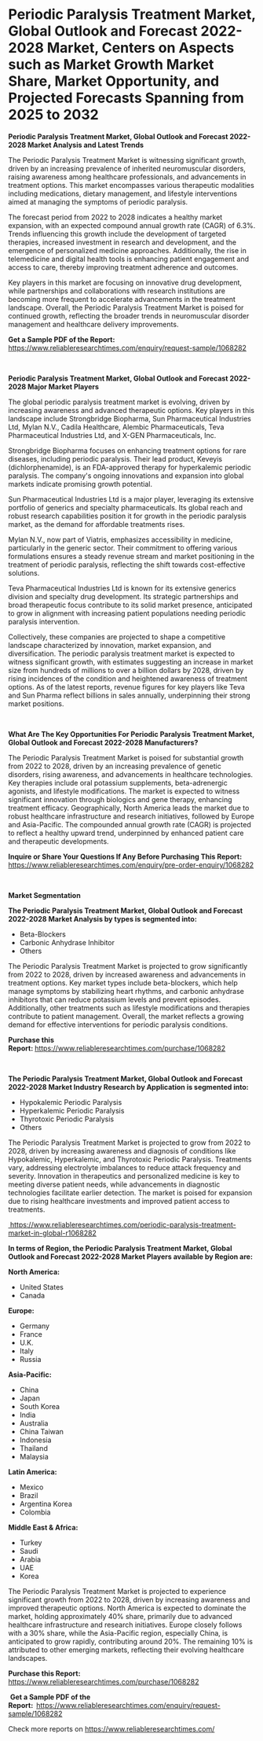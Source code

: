 <p><h1>Periodic Paralysis Treatment Market, Global Outlook and Forecast 2022-2028 Market, Centers on Aspects such as Market Growth Market Share, Market Opportunity, and Projected Forecasts Spanning from 2025 to 2032</h1></p><p><strong>Periodic Paralysis Treatment Market, Global Outlook and Forecast 2022-2028 Market Analysis and Latest Trends</strong></p>
<p><p>The Periodic Paralysis Treatment Market is witnessing significant growth, driven by an increasing prevalence of inherited neuromuscular disorders, raising awareness among healthcare professionals, and advancements in treatment options. This market encompasses various therapeutic modalities including medications, dietary management, and lifestyle interventions aimed at managing the symptoms of periodic paralysis. </p><p>The forecast period from 2022 to 2028 indicates a healthy market expansion, with an expected compound annual growth rate (CAGR) of 6.3%. Trends influencing this growth include the development of targeted therapies, increased investment in research and development, and the emergence of personalized medicine approaches. Additionally, the rise in telemedicine and digital health tools is enhancing patient engagement and access to care, thereby improving treatment adherence and outcomes.</p><p>Key players in this market are focusing on innovative drug development, while partnerships and collaborations with research institutions are becoming more frequent to accelerate advancements in the treatment landscape. Overall, the Periodic Paralysis Treatment Market is poised for continued growth, reflecting the broader trends in neuromuscular disorder management and healthcare delivery improvements.</p></p>
<p><strong>Get a Sample PDF of the Report:&nbsp;</strong> <a href="https://www.reliableresearchtimes.com/enquiry/request-sample/1068282?utm_campaign=3184&utm_medium=2&utm_source=Github&utm_content=ia&utm_term=21032025&utm_id=periodic-paralysis-treatment-market-global-outlook-and-forecast-2022-2028">https://www.reliableresearchtimes.com/enquiry/request-sample/1068282</a></p>
<p>&nbsp;</p>
<p><strong>Periodic Paralysis Treatment Market, Global Outlook and Forecast 2022-2028 Major Market Players</strong></p>
<p><p>The global periodic paralysis treatment market is evolving, driven by increasing awareness and advanced therapeutic options. Key players in this landscape include Strongbridge Biopharma, Sun Pharmaceutical Industries Ltd, Mylan N.V., Cadila Healthcare, Alembic Pharmaceuticals, Teva Pharmaceutical Industries Ltd, and X-GEN Pharmaceuticals, Inc.</p><p>Strongbridge Biopharma focuses on enhancing treatment options for rare diseases, including periodic paralysis. Their lead product, Keveyis (dichlorphenamide), is an FDA-approved therapy for hyperkalemic periodic paralysis. The company's ongoing innovations and expansion into global markets indicate promising growth potential.</p><p>Sun Pharmaceutical Industries Ltd is a major player, leveraging its extensive portfolio of generics and specialty pharmaceuticals. Its global reach and robust research capabilities position it for growth in the periodic paralysis market, as the demand for affordable treatments rises.</p><p>Mylan N.V., now part of Viatris, emphasizes accessibility in medicine, particularly in the generic sector. Their commitment to offering various formulations ensures a steady revenue stream and market positioning in the treatment of periodic paralysis, reflecting the shift towards cost-effective solutions.</p><p>Teva Pharmaceutical Industries Ltd is known for its extensive generics division and specialty drug development. Its strategic partnerships and broad therapeutic focus contribute to its solid market presence, anticipated to grow in alignment with increasing patient populations needing periodic paralysis intervention.</p><p>Collectively, these companies are projected to shape a competitive landscape characterized by innovation, market expansion, and diversification. The periodic paralysis treatment market is expected to witness significant growth, with estimates suggesting an increase in market size from hundreds of millions to over a billion dollars by 2028, driven by rising incidences of the condition and heightened awareness of treatment options. As of the latest reports, revenue figures for key players like Teva and Sun Pharma reflect billions in sales annually, underpinning their strong market positions.</p></p>
<p>&nbsp;</p>
<p><strong>What Are The Key Opportunities For Periodic Paralysis Treatment Market, Global Outlook and Forecast 2022-2028 Manufacturers?</strong></p>
<p><p>The Periodic Paralysis Treatment Market is poised for substantial growth from 2022 to 2028, driven by an increasing prevalence of genetic disorders, rising awareness, and advancements in healthcare technologies. Key therapies include oral potassium supplements, beta-adrenergic agonists, and lifestyle modifications. The market is expected to witness significant innovation through biologics and gene therapy, enhancing treatment efficacy. Geographically, North America leads the market due to robust healthcare infrastructure and research initiatives, followed by Europe and Asia-Pacific. The compounded annual growth rate (CAGR) is projected to reflect a healthy upward trend, underpinned by enhanced patient care and therapeutic developments.</p></p>
<p><strong>Inquire or Share Your Questions If Any Before Purchasing This Report:</strong> <a href="https://www.reliableresearchtimes.com/enquiry/pre-order-enquiry/1068282?utm_campaign=3184&utm_medium=2&utm_source=Github&utm_content=ia&utm_term=21032025&utm_id=periodic-paralysis-treatment-market-global-outlook-and-forecast-2022-2028">https://www.reliableresearchtimes.com/enquiry/pre-order-enquiry/1068282</a></p>
<p>&nbsp;</p>
<p><strong>Market Segmentation</strong></p>
<p><strong>The Periodic Paralysis Treatment Market, Global Outlook and Forecast 2022-2028 Market Analysis by types is segmented into:</strong></p>
<p><ul><li>Beta-Blockers</li><li>Carbonic Anhydrase Inhibitor</li><li>Others</li></ul></p>
<p><p>The Periodic Paralysis Treatment Market is projected to grow significantly from 2022 to 2028, driven by increased awareness and advancements in treatment options. Key market types include beta-blockers, which help manage symptoms by stabilizing heart rhythms, and carbonic anhydrase inhibitors that can reduce potassium levels and prevent episodes. Additionally, other treatments such as lifestyle modifications and therapies contribute to patient management. Overall, the market reflects a growing demand for effective interventions for periodic paralysis conditions.</p></p>
<p><strong>Purchase this Report:&nbsp;</strong><a href="https://www.reliableresearchtimes.com/purchase/1068282?utm_campaign=3184&utm_medium=2&utm_source=Github&utm_content=ia&utm_term=21032025&utm_id=periodic-paralysis-treatment-market-global-outlook-and-forecast-2022-2028">https://www.reliableresearchtimes.com/purchase/1068282</a></p>
<p>&nbsp;</p>
<p><strong>The Periodic Paralysis Treatment Market, Global Outlook and Forecast 2022-2028 Market Industry Research by Application is segmented into:</strong></p>
<p><ul><li>Hypokalemic Periodic Paralysis</li><li>Hyperkalemic Periodic Paralysis</li><li>Thyrotoxic Periodic Paralysis</li><li>Others</li></ul></p>
<p><p>The Periodic Paralysis Treatment Market is projected to grow from 2022 to 2028, driven by increasing awareness and diagnosis of conditions like Hypokalemic, Hyperkalemic, and Thyrotoxic Periodic Paralysis. Treatments vary, addressing electrolyte imbalances to reduce attack frequency and severity. Innovation in therapeutics and personalized medicine is key to meeting diverse patient needs, while advancements in diagnostic technologies facilitate earlier detection. The market is poised for expansion due to rising healthcare investments and improved patient access to treatments.</p></p>
<p><a href="https://www.reliableresearchtimes.com/periodic-paralysis-treatment-market-in-global-r1068282?utm_campaign=3184&utm_medium=2&utm_source=Github&utm_content=ia&utm_term=21032025&utm_id=periodic-paralysis-treatment-market-global-outlook-and-forecast-2022-2028">&nbsp;https://www.reliableresearchtimes.com/periodic-paralysis-treatment-market-in-global-r1068282</a></p>
<p><strong>In terms of Region, the Periodic Paralysis Treatment Market, Global Outlook and Forecast 2022-2028 Market Players available by Region are:</strong></p>
<p>
    <p> <strong> North America: </strong>
        <ul>
            <li>United States</li>
            <li>Canada</li>
        </ul>
        </p> 
    <p> <strong> Europe: </strong>
        <ul>
            <li>Germany</li>
            <li>France</li>
            <li>U.K.</li>
            <li>Italy</li>
            <li>Russia</li>
        </ul>
        </p> 
    <p> <strong> Asia-Pacific: </strong>
        <ul>
            <li>China</li>
            <li>Japan</li>
            <li>South Korea</li>
            <li>India</li>
            <li>Australia</li>
            <li>China Taiwan</li>
            <li>Indonesia</li>
            <li>Thailand</li>
            <li>Malaysia</li>
        </ul>
        </p> 
    <p> <strong> Latin America: </strong>
        <ul>
            <li>Mexico</li>
            <li>Brazil</li>
            <li>Argentina Korea</li>
            <li>Colombia</li>
        </ul>
        </p> 
    <p> <strong> Middle East & Africa: </strong>
        <ul>
            <li>Turkey</li>
            <li>Saudi</li>
            <li>Arabia</li>
            <li>UAE</li>
            <li>Korea</li>
        </ul>
    </p>
    </p>
<p><p>The Periodic Paralysis Treatment Market is projected to experience significant growth from 2022 to 2028, driven by increasing awareness and improved therapeutic options. North America is expected to dominate the market, holding approximately 40% share, primarily due to advanced healthcare infrastructure and research initiatives. Europe closely follows with a 30% share, while the Asia-Pacific region, especially China, is anticipated to grow rapidly, contributing around 20%. The remaining 10% is attributed to other emerging markets, reflecting their evolving healthcare landscapes.</p></p>
<p><strong>Purchase this Report: </strong><a href="https://www.reliableresearchtimes.com/purchase/1068282?utm_campaign=3184&utm_medium=2&utm_source=Github&utm_content=ia&utm_term=21032025&utm_id=periodic-paralysis-treatment-market-global-outlook-and-forecast-2022-2028">https://www.reliableresearchtimes.com/purchase/1068282</a></p>
<p>&nbsp;<strong>Get a Sample PDF of the Report:&nbsp;&nbsp;</strong><a href="https://www.reliableresearchtimes.com/enquiry/request-sample/1068282?utm_campaign=3184&utm_medium=2&utm_source=Github&utm_content=ia&utm_term=21032025&utm_id=periodic-paralysis-treatment-market-global-outlook-and-forecast-2022-2028">https://www.reliableresearchtimes.com/enquiry/request-sample/1068282</a></p>
<p><strong></strong></p>
<p>Check more reports on <a href="https://www.reliableresearchtimes.com/?utm_campaign=3184&utm_medium=2&utm_source=Github&utm_content=ia&utm_term=21032025&utm_id=periodic-paralysis-treatment-market-global-outlook-and-forecast-2022-2028">https://www.reliableresearchtimes.com/</a></p>